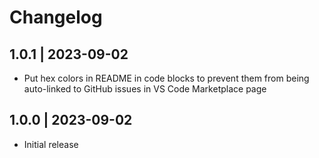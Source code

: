 # Changelog

## 1.0.1 | 2023-09-02

-  Put hex colors in README in code blocks to prevent them from being auto-linked to GitHub issues in VS Code Marketplace page

## 1.0.0 | 2023-09-02

- Initial release
